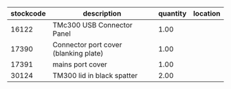 |stockcode|description|quantity|location|
|---------|-----------|--------|--------|
|16122|TMc300 USB Connector Panel|1.00||
|17390|Connector port cover (blanking plate)|1.00||
|17391|mains port cover|1.00||
|30124|TM300 lid in black spatter|2.00||
